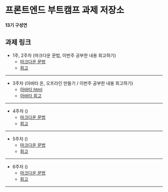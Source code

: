 # 프론트엔드 부트캠프 과제 저장소

**13기 구성연**

## 과제 링크

- 1주, 2주차 (마크다운 문법, 이번주 공부한 내용 회고하기)
  - [마크다운 문법](./src/md/markdown.md)
  - [회고](./src/md/retrospect.md)

---

- 3주차 (아바타 온, 오프라인 만들기 / 이번주 공부한 내용 회고하기)
  - [아바타 html](./src/avatars/avatars.html)
  - [아바타 회고](./src/avatars/avatars.md)

---

- 4주차 ()
  - [마크다운 문법](./src/)
  - [회고](./src/)

---

- 5주차 ()
  - [마크다운 문법](./src/)
  - [회고](./src/)

---

- 6주차 ()
  - [마크다운 문법](./src/)
  - [회고](./src/)

---
